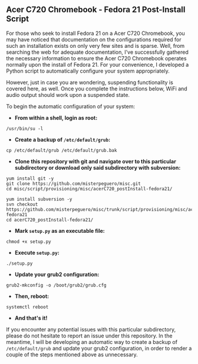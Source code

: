 ## Acer C720 Chromebook - Fedora 21 Post-Install Script

For those who seek to install Fedora 21 on a Acer C720 Chromebook, you may have noticed that documentation on the configurations required for such an installation exists on only very few sites and is sparse. Well, from searching the web for adequate documentation, I've successfully gathered the necessary information to ensure the Acer C720 Chromebook operates normally upon the install of Fedora 21. For your convenience, I developed a Python script to automatically configure your system appropriately.

However, just in case you are wondering, suspending functionality is covered here, as well. Once you complete the instructions below, WiFi and audio output should work upon a suspended state.

To begin the automatic configuration of your system:

- **From within a shell, login as root:**
```
/usr/bin/su -l
```

- **Create a backup of `/etc/default/grub`:**
```
cp /etc/default/grub /etc/default/grub.bak
```

- **Clone this repository with git and navigate over to this particular subdirectory or download only said subdirectory with subversion:**
```
yum install git -y
git clone https://github.com/misterpeguero/misc.git
cd misc/script/provisioning/misc/acerC720_postInstall-fedora21/
```
```
yum install subversion -y
svn checkout https://github.com/misterpeguero/misc/trunk/script/provisioning/misc/acerC720_postInstall-fedora21
cd acerC720_postInstall-fedora21/
```

- **Mark `setup.py` as an executable file:**
```
chmod +x setup.py
```

- **Execute `setup.py`:**
```
./setup.py
```

- **Update your grub2 configuration:**
```
grub2-mkconfig -o /boot/grub2/grub.cfg
```

- **Then, reboot:**
```
systemctl reboot
```

- **And that's it!**

If you encounter any potential issues with this particular subdirectory, please do not hesitate to report an issue under this repository. In the meantime, I will be developing an automatic way to create a backup of `/etc/default/grub` and update your grub2 configuration, in order to render a couple of the steps mentioned above as unnecessary.
